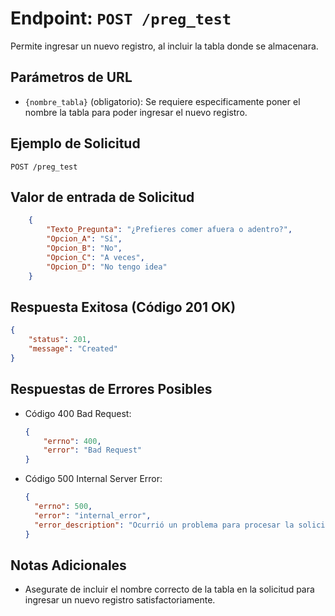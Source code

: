 # Endpoint: `POST /preg_test`

Permite ingresar un nuevo registro, al incluir la tabla donde se almacenara.


## Parámetros de URL
- `{nombre_tabla}` (obligatorio): Se requiere especificamente poner el nombre la tabla para poder ingresar el nuevo registro.

## Ejemplo de Solicitud
```http
POST /preg_test
```

## Valor de entrada de Solicitud
```json
    {
        "Texto_Pregunta": "¿Prefieres comer afuera o adentro?",
        "Opcion_A": "Sí",
        "Opcion_B": "No",
        "Opcion_C": "A veces",
        "Opcion_D": "No tengo idea"
    }
```

## Respuesta Exitosa (Código 201 OK)
```json
{
    "status": 201, 
    "message": "Created"
}
```

## Respuestas de Errores Posibles
- Código 400 Bad Request:

    ```json
   { 
        "errno": 400, 
        "error": "Bad Request" 
    }
    ```

- Código 500 Internal Server Error:
  ```json
  {
    "errno": 500,
    "error": "internal_error",
    "error_description": "Ocurrió un problema para procesar la solicitud"
  }
  ``` 

## Notas Adicionales

- Asegurate de incluir el nombre correcto de la tabla en la solicitud para ingresar un nuevo registro satisfactoriamente.